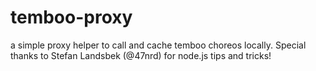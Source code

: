 temboo-proxy
============

a simple proxy helper to call and cache temboo choreos locally. Special thanks to Stefan Landsbek (@47nrd) for node.js tips and tricks!
